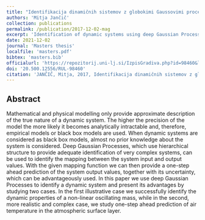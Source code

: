 ```yaml
---
title: "Identifikacija dinamičnih sistemov z globokimi Gaussovimi procesi"
authors: 'Mitja Jančič'
collection: publications
permalink: /publication/2017-12-02-mag
excerpt: 'Identification of dynamic systems using deep Gaussian Processes.'
date: 2021-12-02
journal: 'Masters thesis'
localfile: 'masters.pdf'
bibtex: 'masters.bib'
officialurl: 'https://repozitorij.uni-lj.si/IzpisGradiva.php?id=98460&lang=slv'
doi: '20.500.12556/RUL-98460'
citation: 'JANČIČ, Mitja, 2017, Identifikacija dinamičnih sistemov z globokimi Gaussovimi procesi [na spletu]. Magistrsko delo. Univerza v Ljubljani. Pridobljeno s: https://repozitorij.uni-lj.si/IzpisGradiva.php?lang=slv&id=98460'
---
```


## Abstract

Mathematical and physical modelling only provide approximate description of the true nature of a dynamic system. The higher the precision of the model the more likely it becomes analytically intractable and, therefore, empirical models or black box models are used. When dynamic systems are considered as black box models, almost no prior knowledge about the system is considered. Deep Gaussian Processes, which use hierarchical structure to provide adequate identification of very complex systems, can be used to identify the mapping between the system input and output values. With the given mapping function we can then provide a one-step ahead prediction of the system output values, together with its uncertainty, which can be advantageously used. In this paper we use deep Gaussian Processes to identify a dynamic system and present its advantages by studying two cases. In the first illustrative case we successfully identify the dynamic properties of a non-linear oscillating mass, while in the second, more realistic and complex case, we study one-step ahead prediction of air temperature in the atmospheric surface layer.

